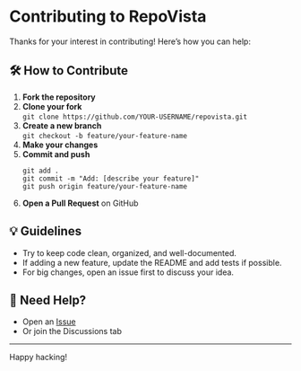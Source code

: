 # Contributing to RepoVista

Thanks for your interest in contributing! Here’s how you can help:

## 🛠 How to Contribute

1. **Fork the repository**
2. **Clone your fork**  
   `git clone https://github.com/YOUR-USERNAME/repovista.git`
3. **Create a new branch**  
   `git checkout -b feature/your-feature-name`
4. **Make your changes**
5. **Commit and push**  
   ```
   git add .
   git commit -m "Add: [describe your feature]"
   git push origin feature/your-feature-name
   ```
6. **Open a Pull Request** on GitHub

## 💡 Guidelines

- Try to keep code clean, organized, and well-documented.
- If adding a new feature, update the README and add tests if possible.
- For big changes, open an issue first to discuss your idea.

## 💬 Need Help?

- Open an [Issue](https://github.com/YOUR-USERNAME/repovista/issues)
- Or join the Discussions tab

---

Happy hacking!
